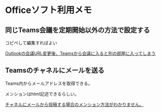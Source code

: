 # Officeソフト利用メモ

## 同じTeams会議を定期開始以外の方法で設定する
コピペして編集すればよい

[Outlookの会議URL変更後、Teamsから会議に入ると別の部屋に入ってしまう](https://answers.microsoft.com/ja-jp/msteams/forum/all/outlook%E3%81%AE%E4%BC%9A%E8%AD%B0url%E5%A4%89/7a8999f5-3c47-43fb-9cd3-8fee257ca3f0)

## Teamsのチャネルにメールを送る
Teams内からメールアドレスを取得できる。

メンションはhtml記述できるらしい。

[チャネルにメールから投稿する場合のメンション方法がわかりません。](https://answers.microsoft.com/ja-jp/msteams/forum/all/%E3%83%81%E3%83%A3%E3%83%8D%E3%83%AB%E3%81%AB/36f4ea25-2b93-4a36-b0ec-80ae38bee059)
